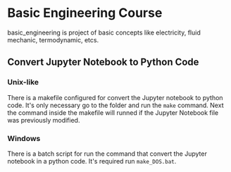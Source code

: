 # Basic Engineering Course
basic_engineering is project of basic concepts like electricity, fluid mechanic, termodynamic, etcs.
## Convert Jupyter Notebook to Python Code
### Unix-like
There is a makefile configured for convert the Jupyter notebook to python code. It's only necessary go to the folder and run the `make` command. Next the command inside the makefile will runned if the Jupyter Notebook file was previously modified.
### Windows
There is a batch script for run the command that convert the Jupyter notebook in a python code. It's required run `make_DOS.bat`.
